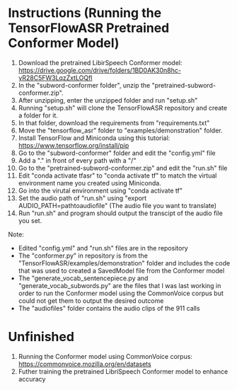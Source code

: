 # Instructions (Running the TensorFlowASR Pretrained Conformer Model)
 1. Download the pretrained LibirSpeech Conformer model: https://drive.google.com/drive/folders/1BD0AK30n8hc-yR28C5FW3LqzZxtLOQfl
 2. In the "subword-conformer folder", unzip the "pretrained-subword-conformer.zip".
 3. After unzipping, enter the unzipped folder and run "setup.sh"
 4. Running "setup.sh" will clone the TensorFlowASR repository and create a folder for it.
 5. In that folder, download the requirements from "requirements.txt"
 6. Move the "tensorflow_asr" folder to "examples/demonstration" folder.
 7. Install TensorFlow and Miniconda using this tutorial: https://www.tensorflow.org/install/pip
 8. Go to the "subword-conformer" folder and edit the "config.yml" file
 9. Add a "." in front of every path with a "/"
 10. Go to the "pretrained-subword-conformer.zip" and edit the "run.sh" file
 11. Edit "conda activate tfasr" to "conda activate tf" to match the virtual environment name you created using Miniconda.
 12. Go into the virutal environment using "conda activate tf"
 13. Set the audio path of "run.sh" using "export AUDIO_PATH=pathtoaudiofile" (The audio file you want to translate)
 14. Run "run.sh" and program should output the transcipt of the audio file you set.


 Note: 
 - Edited "config.yml" and "run.sh" files are in the repository
 - The "conformer.py" in repository is from the "TensorFlowASR/examples/demonstration" folder and includes the code that was used to created a SavedModel file from the Conformer model
 - The "generate_vocab_sentencepiece.py and "generate_vocab_subwords.py" are the files that I was last working in order to run the Conformer model using the CommonVoice corpus but could not get them to output the desired outcome
 - The "audiofiles" folder contains the audio clips of the 911 calls

# Unfinished
 1. Running the Conformer model using CommonVoice corpus: https://commonvoice.mozilla.org/en/datasets
 2. Futher training the pretrained LibriSpeech Conformer model to enhance accuracy
 
